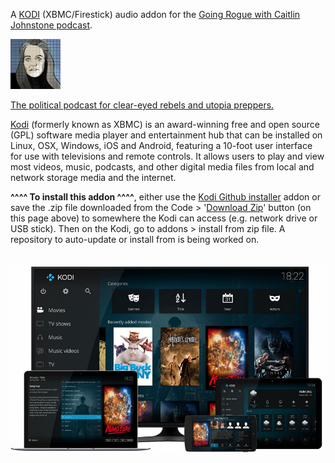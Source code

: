 A <a href="www.kodi.tv">KODI</a> (XBMC/Firestick) audio addon for the <a href="http://caitlinjohnstone.com">Going Rogue with Caitlin Johnstone podcast</a>.<br>

<a href="https://www.caitlinjohnstone.com/"><img src="https://github.com/leopheard/CaitlinJohnstone/blob/master/resources/media/1.jpg?raw=true" width="80" height="80" alt="Caitlin Johnstone"><br>

The political podcast for clear-eyed rebels and utopia preppers.<br>

<a href="www.kodi.tv">Kodi</a> (formerly known as XBMC) is an award-winning free and open source (GPL) software media player and entertainment hub that can be installed on Linux, OSX, Windows, iOS and Android, featuring a 10-foot user interface for use with televisions and remote controls. It allows users to play and view most videos, music, podcasts, and other digital media files from local and network storage media and the internet.<br>

<b>^^^^ To install this addon ^^^^</b>, either use the <a href="https://www.tvaddons.co/github-browser-kodi/">Kodi Github installer</a> addon or save the .zip file downloaded from the Code > '<a href="https://github.com/leopheard/CaitlinJohnstone/archive/refs/heads/master.zip">Download Zip</a>' button (on this page above) to somewhere the Kodi can access (e.g. network drive or USB stick). Then on the Kodi, go to addons > install from zip file. A repository to auto-update or install from is being worked on.<br>

<br><a href="https://www.kodi.tv"><img src="https://github.com/leopheard/Audio-Podcasts/blob/master/resources/media/about--devices.jpg?raw=true">

